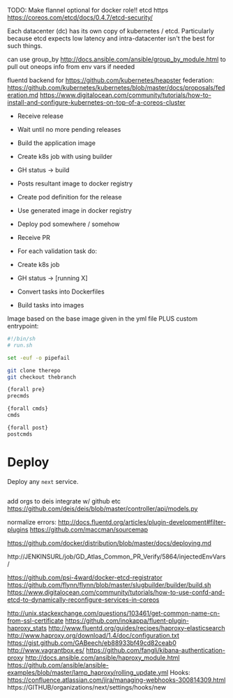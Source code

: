 
TODO:
 Make flannel optional for docker role!!
 etcd https https://coreos.com/etcd/docs/0.4.7/etcd-security/

Each datacenter (dc) has its own copy of kubernetes / etcd. Particularly because etcd expects low latency and intra-datacenter isn't the best for such things.

can use group_by http://docs.ansible.com/ansible/group_by_module.html to pull out oneops info from env vars if needed

fluentd backend for https://github.com/kubernetes/heapster
federation: https://github.com/kubernetes/kubernetes/blob/master/docs/proposals/federation.md
https://www.digitalocean.com/community/tutorials/how-to-install-and-configure-kubernetes-on-top-of-a-coreos-cluster

- Receive release
 - Wait until no more pending releases
 - Build the application image
  - Create k8s job with using builder
  - GH status -> build
  - Posts resultant image to docker registry
  - Create pod definition for the release
   - Use generated image in docker registry
   - Deploy pod somewhere / somehow

- Receive PR
 - For each validation task do:
  - Create k8s job
  - GH status -> [running X]

- Convert tasks into Dockerfiles
- Build tasks into images

Image based on the base image given in the yml file PLUS custom entrypoint:

```sh
#!/bin/sh
# run.sh

set -euf -o pipefail

git clone therepo
git checkout thebranch

{forall pre}
precmds

{forall cmds}
cmds

{forall post}
postcmds

```

# Deploy

Deploy any `next` service.

```sh

```

add orgs to deis integrate w/ github etc
https://github.com/deis/deis/blob/master/controller/api/models.py

normalize errors:
http://docs.fluentd.org/articles/plugin-development#filter-plugins
https://github.com/maccman/sourcemap


https://github.com/docker/distribution/blob/master/docs/deploying.md

http://JENKINSURL/job/GD_Atlas_Common_PR_Verify/5864/injectedEnvVars/

https://github.com/psi-4ward/docker-etcd-registrator
https://github.com/flynn/flynn/blob/master/slugbuilder/builder/build.sh
https://www.digitalocean.com/community/tutorials/how-to-use-confd-and-etcd-to-dynamically-reconfigure-services-in-coreos

http://unix.stackexchange.com/questions/103461/get-common-name-cn-from-ssl-certificate
https://github.com/inokappa/fluent-plugin-haproxy_stats
http://www.fluentd.org/guides/recipes/haproxy-elasticsearch
http://www.haproxy.org/download/1.4/doc/configuration.txt
https://gist.github.com/GABeech/eb88933bf49cd82ceab0
http://www.vagrantbox.es/
https://github.com/fangli/kibana-authentication-proxy
http://docs.ansible.com/ansible/haproxy_module.html
https://github.com/ansible/ansible-examples/blob/master/lamp_haproxy/rolling_update.yml
Hooks:
https://confluence.atlassian.com/jira/managing-webhooks-300814309.html
https://GITHUB/organizations/next/settings/hooks/new

